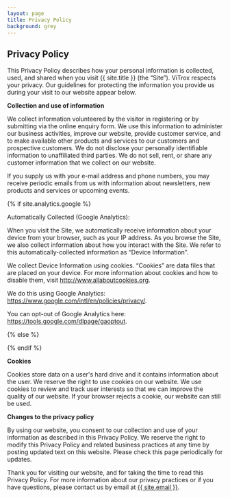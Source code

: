 ```yaml
---
layout: page
title: Privacy Policy
background: grey
---
```

<div class="col-lg-12 text-center">
	<h2 class="section-heading text-uppercase">Privacy Policy</h2>
</div>

This Privacy Policy describes how your personal information is collected, used, and shared when you visit {{ site.title }} (the “Site”). ViTrox respects your privacy. Our guidelines for protecting the information you provide us during your visit to our website appear below.

**Collection and use of information**

We collect information volunteered by the visitor in registering or by submitting via the online enquiry form. We use this information to administer our business activities, improve our website, provide customer service, and to make available other products and services to our customers and prospective customers. We do not disclose your personally identifiable information to unaffiliated third parties. We do not sell, rent, or share any customer information that we collect on our website.

If you supply us with your e-mail address and phone numbers, you may receive periodic emails from us with information about newsletters, new products and services or upcoming events.

{% if site.analytics.google %}

Automatically Collected (Google Analytics):

When you visit the Site, we automatically receive information about your device from your browser, such as your IP address. As you browse the Site, we also collect information about how you interact with the Site. We refer to this automatically-collected information as “Device Information”.

We collect Device Information using cookies. “Cookies” are data files that are placed on your device. For more information about cookies and how to disable them, visit http://www.allaboutcookies.org.

We do this using Google Analytics: <https://www.google.com/intl/en/policies/privacy/>.

You can opt-out of Google Analytics here: <https://tools.google.com/dlpage/gaoptout>.

{% else %}

<!-- We do not collect any data about you or use any cookies. -->

{% endif %}

**Cookies**

Cookies store data on a user's hard drive and it contains information about the user. We reserve the right to use cookies on our website. We use cookies to review and track user interests so that we can improve the quality of our website. If your browser rejects a cookie, our website can still be used.

**Changes to the privacy policy**

By using our website, you consent to our collection and use of your information as described in this Privacy Policy. We reserve the right to modify this Privacy Policy and related business practices at any time by posting updated text on this website. Please check this page periodically for updates.

Thank you for visiting our website, and for taking the time to read this Privacy Policy. For more information about our privacy practices or if you have questions, please contact us by email at <a href="mailto:{{ site.email }}">{{ site.email }}</a>.
